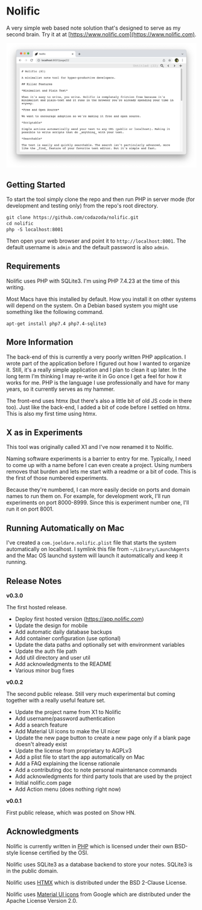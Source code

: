# Nolific

A very simple web based note solution that's designed to serve as my second brain. Try it at at [https://www.nolific.com](https://www.nolific.com).

![Nolific Screenshot](media/nolific.png)

## Getting Started

To start the tool simply clone the repo and then run PHP in server mode (for development and testing only) from the repo's root directory.

```
git clone https://github.com/codazoda/nolific.git
cd nolific
php -S localhost:8001
```

Then open your web browser and point it to `http://localhost:8001`. The default username is `admin` and the default password is also `admin`.

## Requirements

Nolific uses PHP with SQLite3. I'm using PHP 7.4.23 at the time of this writing.

Most Macs have this installed by default. How you install it on other systems will depend on the system. On a Debian based system you might use something like the following command.

```
apt-get install php7.4 php7.4-sqlite3
```

## More Information

The back-end of this is currently a very poorly written PHP application. I wrote part of the application before I figured out how I wanted to organize it. Still, it's a really simple application and I plan to clean it up later. In the long term I'm thinking I may re-write it in Go once I get a feel for how it works for me. PHP is the language I use professionally and have for many years, so it currently serves as my hammer.

The front-end uses htmx (but there's also a little bit of old JS code in there too). Just like the back-end, I added a bit of code before I settled on htmx. This is also my first time using htmx.

## X as in Experiments

This tool was originally called X1 and I've now renamed it to Nolific.

Naming software experiments is a barrier to entry for me. Typically, I need to come up with a name before I can even create a project. Using numbers removes that burden and lets me start with a readme or a bit of code. This is the first of those numbered experiments.

Because they're numbered, I can more easily decide on ports and domain names to run them on. For example, for development work, I'll run experiments on port 8000-8999. Since this is experiment number one, I'll run it on port 8001.

## Running Automatically on Mac

I've created a `com.joeldare.nolific.plist` file that starts the system automatically on localhost. I symlink this file from `~/Library/LaunchAgents` and the Mac OS launchd system will launch it automatically and keep it running.

## Release Notes

**v0.3.0**

The first hosted release.

- Deploy first hosted version (https://app.nolific.com)
- Update the design for mobile
- Add automatic daily database backups
- Add container configuration (use optional)
- Update the data paths and optionally set with environment variables
- Update the auth file path
- Add util directory and user util
- Add acknowledgments to the README
- Various minor bug fixes

**v0.0.2**

The second public release. Still very much experimental but coming together with a really useful feature set.

- Update the project name from X1 to Nolific
- Add username/password authentication
- Add a search feature
- Add Material UI icons to make the UI nicer
- Update the new page button to create a new page only if a blank page doesn't already exist
- Update the license from proprietary to AGPLv3
- Add a plist file to start the app automatically on Mac
- Add a FAQ explaining the license rationale
- Add a contributing doc to note personal maintenance commands
- Add acknowledgments for third party tools that are used by the project
- Initial nolific.com page
- Add Action menu (does nothing right now)

**v0.0.1**

First public release, which was posted on Show HN.

## Acknowledgments

Nolific is currently written in [PHP](https://php.net) which is licensed under their own BSD-style license certified by the OSI.

Nolific uses SQLite3 as a database backend to store your notes. SQLite3 is in the public domain.

Nolific uses [HTMX](https://htmx.org/) which is distributed under the BSD 2-Clause License.

Nolific uses [Material UI icons](https://developers.google.com/fonts/docs/material_icons) from Google which are distributed under the Apache License Version 2.0.
